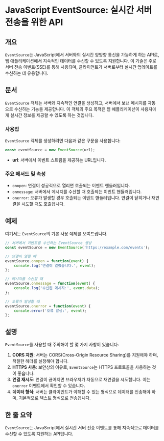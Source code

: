 <!--
Meta Description: # JavaScript EventSource: 실시간 서버 전송을 위한 API ## 개요 `EventSource`는 JavaScript에서 서버와의 실시간 양방향 통신을 가능하게 하는 API로, 웹 애플리케이션에서 지속적인 데이터를 수신할 수 있도록 지원합니다. 이 기...
Meta Keywords: eventsource, event, 실시간, 이벤트, 연결이
-->

# JavaScript EventSource: 실시간 서버 전송을 위한 API

## 개요
`EventSource`는 JavaScript에서 서버와의 실시간 양방향 통신을 가능하게 하는 API로, 웹 애플리케이션에서 지속적인 데이터를 수신할 수 있도록 지원합니다. 이 기술은 주로 서버 전송 이벤트(SSE)를 통해 사용되며, 클라이언트가 서버로부터 실시간 업데이트를 수신하는 데 유용합니다.

## 문서
`EventSource` 객체는 서버와 지속적인 연결을 생성하고, 서버에서 보낸 메시지를 자동으로 수신하는 기능을 제공합니다. 이 객체의 주요 목적은 웹 애플리케이션이 사용자에게 실시간 정보를 제공할 수 있도록 하는 것입니다.

### 사용법
`EventSource` 객체를 생성하려면 다음과 같은 구문을 사용합니다:

```javascript
const eventSource = new EventSource(url);
```

- **url**: 서버에서 이벤트 스트림을 제공하는 URL입니다.

### 주요 메서드 및 속성
- `onopen`: 연결이 성공적으로 열리면 호출되는 이벤트 핸들러입니다.
- `onmessage`: 서버에서 메시지를 수신할 때 호출되는 이벤트 핸들러입니다.
- `onerror`: 오류가 발생할 경우 호출되는 이벤트 핸들러입니다. 연결이 닫히거나 재연결을 시도할 때도 호출됩니다.

## 예제
여기서는 `EventSource`의 기본 사용 예제를 보여드립니다.

```javascript
// 서버에서 이벤트를 수신하는 EventSource 생성
const eventSource = new EventSource('https://example.com/events');

// 연결이 열릴 때
eventSource.onopen = function(event) {
    console.log('연결이 열렸습니다.', event);
};

// 메시지를 수신할 때
eventSource.onmessage = function(event) {
    console.log('수신된 메시지:', event.data);
};

// 오류가 발생할 때
eventSource.onerror = function(event) {
    console.error('오류 발생:', event);
};
```

## 설명
`EventSource`를 사용할 때 주의해야 할 몇 가지 사항이 있습니다:

1. **CORS 지원**: 서버는 CORS(Cross-Origin Resource Sharing)를 지원해야 하며, 적절한 헤더를 설정해야 합니다.
2. **HTTPS 사용**: 보안상의 이유로, `EventSource`는 HTTPS 프로토콜을 사용하는 것이 좋습니다.
3. **연결 재시도**: 연결이 끊어지면 브라우저가 자동으로 재연결을 시도합니다. 이는 `onerror` 이벤트에서 확인할 수 있습니다.
4. **데이터 형식**: 서버는 클라이언트가 이해할 수 있는 형식으로 데이터를 전송해야 하며, 기본적으로 텍스트 형식으로 전송됩니다.

## 한 줄 요약
`EventSource`는 JavaScript에서 실시간 서버 전송 이벤트를 통해 지속적으로 데이터를 수신할 수 있도록 지원하는 API입니다.